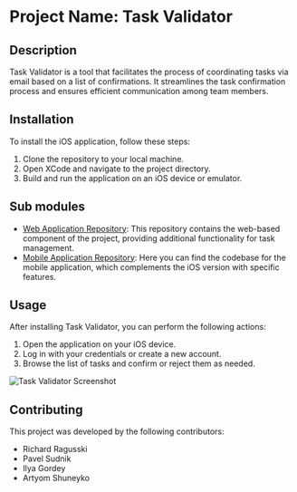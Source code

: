 # Project Name: Task Validator

## Description
Task Validator is a tool that facilitates the process of coordinating tasks via email based on a list of confirmations. It streamlines the task confirmation process and ensures efficient communication among team members.

## Installation
To install the iOS application, follow these steps:
1. Clone the repository to your local machine.
2. Open XCode and navigate to the project directory.
3. Build and run the application on an iOS device or emulator.

## Sub modules
- [Web Application Repository](https://github.com/fpmi-hci-2023/project13b-web-chatgpt): This repository contains the web-based component of the project, providing additional functionality for task management.
- [Mobile Application Repository](https://github.com/fpmi-hci-2023/project13b-mobile-chatgpt): Here you can find the codebase for the mobile application, which complements the iOS version with specific features.

## Usage
After installing Task Validator, you can perform the following actions:
1. Open the application on your iOS device.
2. Log in with your credentials or create a new account.
3. Browse the list of tasks and confirm or reject them as needed.

![Task Validator Screenshot](screenshot.png)

## Contributing
This project was developed by the following contributors:
- Richard Ragusski
- Pavel Sudnik
- Ilya Gordey
- Artyom Shuneyko
